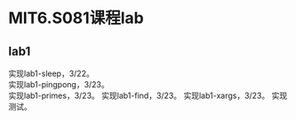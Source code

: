 # MIT6.S081课程lab

## lab1

实现lab1-sleep，3/22。  
实现lab1-pingpong，3/23。   
实现lab1-primes，3/23。
实现lab1-find，3/23。
实现lab1-xargs，3/23。
实现测试。